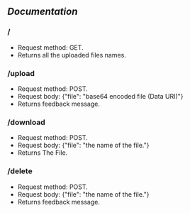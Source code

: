 ## _Documentation_

### /
- Request method: GET.
- Returns all the uploaded files names.

### /upload
- Request method: POST.
- Request body: {"file": "base64 encoded file (Data URI)"}
- Returns feedback message.

### /download
- Request method: POST.
- Request body: {"file": "the name of the file."}
- Returns The File.

### /delete
- Request method: POST.
- Request body: {"file": "the name of the file."}
- Returns feedback message.